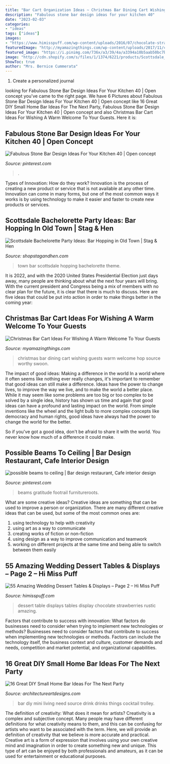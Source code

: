 ```yaml
---
title: "Bar Cart Organization Ideas ~ Christmas Bar Dining Cart Wishing Guests Warm Welcome Hop Source Worthy Swoon"
description: "Fabulous stone bar design ideas for your kitchen 40"
date: "2023-02-03"
categories:
- "ideas"
tags: ["ideas"]
images:
- "https://www.himisspuff.com/wp-content/uploads/2016/07/chocolate-strawberries-display-dessert-table.jpg"
featuredImage: "http://myamazingthings.com/wp-content/uploads/2017/11/christmas-bar-3.jpg"
featured_image: "https://i.pinimg.com/736x/a3/39/4a/a3394a10b5aab50bc7bb4844c6f5e439.jpg"
image: "http://cdn.shopify.com/s/files/1/1374/6221/products/Scottsdale_Bachelorette_Party_Ideas_99b5e884-2cdc-40b8-9c90-77d8b1f698e1_600x600.jpg?v=1560887753"
ShowToc: true
author: "Mrs. Bernice Cummerata"
---
```



1. Create a personalized journal

	

		
looking for Fabulous Stone Bar Design Ideas For Your Kitchen 40 | Open concept you've came to the right page. We have 6 Pictures about Fabulous Stone Bar Design Ideas For Your Kitchen 40 | Open concept like 16 Great DIY Small Home Bar Ideas For The Next Party, Fabulous Stone Bar Design Ideas For Your Kitchen 40 | Open concept and also Christmas Bar Cart Ideas For Wishing A Warm Welcome To Your Guests. Here it is:
		
    
## Fabulous Stone Bar Design Ideas For Your Kitchen 40 | Open Concept

<img loading=lazy src="https://i.pinimg.com/736x/82/42/31/824231ce8f5e5c0a87e6619fd6876da8.jpg" onerror="this.onerror=null;this.src='https://tse4.mm.bing.net/th?id=OIP.hJcJ5iLqFRBZ92yhAmNTUAHaHa&amp;pid=15.1';" alt="Fabulous Stone Bar Design Ideas For Your Kitchen 40 | Open concept">

_Source: pinterest.com_

>. 

	

Types of Innovation: How do they work?
Innovation is the process of creating a new product or service that is not available at any other time. Innovation can come in many forms, but one of the most common ways it works is by using technology to make it easier and faster to create new products or services.

    
## Scottsdale Bachelorette Party Ideas: Bar Hopping In Old Town | Stag &amp; Hen

<img loading=lazy src="http://cdn.shopify.com/s/files/1/1374/6221/products/Scottsdale_Bachelorette_Party_Ideas_99b5e884-2cdc-40b8-9c90-77d8b1f698e1_600x600.jpg?v=1560887753" onerror="this.onerror=null;this.src='https://tse3.mm.bing.net/th?id=OIP.jRehOyPXru6TGrU7WuXUNwHaDQ&amp;pid=15.1';" alt="Scottsdale Bachelorette Party Ideas: Bar Hopping in Old Town | Stag &amp; Hen">

_Source: shopstagandhen.com_

>town bar scottsdale hopping bachelorette theme. 

	

It is 2022, and with the 2020 United States Presidential Election just days away, many people are thinking about what the next four years will bring. With the current president and Congress being a mix of members with no clear plan for the future, it is clear that there is much to discuss. Here are five ideas that could be put into action in order to make things better in the coming year: 

    
## Christmas Bar Cart Ideas For Wishing A Warm Welcome To Your Guests

<img loading=lazy src="http://myamazingthings.com/wp-content/uploads/2017/11/christmas-bar-3.jpg" onerror="this.onerror=null;this.src='https://tse2.mm.bing.net/th?id=OIP.UgaE3lRKeZpxpYcFZRRtpwHaLH&amp;pid=15.1';" alt="Christmas Bar Cart Ideas For Wishing A Warm Welcome To Your Guests">

_Source: myamazingthings.com_

>christmas bar dining cart wishing guests warm welcome hop source worthy swoon. 

	

The impact of good ideas: Making a difference in the world
In a world where it often seems like nothing ever really changes, it's important to remember that good ideas can still make a difference. Ideas have the power to change lives, to improve the way we live, and to make the world a better place.
While it may seem like some problems are too big or too complex to be solved by a single idea, history has shown us time and again that good ideas can have a profound and lasting impact on the world. From simple inventions like the wheel and the light bulb to more complex concepts like democracy and human rights, good ideas have always had the power to change the world for the better.

So if you've got a good idea, don't be afraid to share it with the world. You never know how much of a difference it could make.

    
## Possible Beams To Ceiling | Bar Design Restaurant, Cafe Interior Design

<img loading=lazy src="https://i.pinimg.com/736x/a3/39/4a/a3394a10b5aab50bc7bb4844c6f5e439.jpg" onerror="this.onerror=null;this.src='https://tse1.mm.bing.net/th?id=OIP.7EOqhP0IHqP3sQTr5SNTwwHaJ4&amp;pid=15.1';" alt="possible beams to ceiling | Bar design restaurant, Cafe interior design">

_Source: pinterest.com_

>beams gratitude footrail furnitureroots. 

	

What are some creative ideas?
Creative ideas are something that can be used to improve a person or organization. There are many different creative ideas that can be used, but some of the most common ones are: 
1. using technology to help with creativity 
2. using art as a way to communicate 
3. creating works of fiction or non-fiction 
4. using design as a way to improve communication and teamwork 
5. working on different projects at the same time and being able to switch between them easily 

    
## 55 Amazing Wedding Dessert Tables &amp; Displays – Page 2 – Hi Miss Puff

<img loading=lazy src="https://www.himisspuff.com/wp-content/uploads/2016/07/chocolate-strawberries-display-dessert-table.jpg" onerror="this.onerror=null;this.src='https://tse1.mm.bing.net/th?id=OIP.-9WVP8y2wxdMo4jb9LX6pgHaLH&amp;pid=15.1';" alt="55 Amazing Wedding Dessert Tables &amp; Displays – Page 2 – Hi Miss Puff">

_Source: himisspuff.com_

>dessert table displays tables display chocolate strawberries rustic amazing. 

	

Factors that contribute to success with innovation: What factors do businesses need to consider when trying to implement new technologies or methods?
Businesses need to consider factors that contribute to success when implementing new technologies or methods. Factors can include the technology itself, the business context and culture, customer demands and needs, competition and market potential, and organizational capabilities.

    
## 16 Great DIY Small Home Bar Ideas For The Next Party

<img loading=lazy src="http://www.architectureartdesigns.com/wp-content/uploads/2015/05/647.jpg" onerror="this.onerror=null;this.src='https://tse4.mm.bing.net/th?id=OIP.8MPrWA1E2cFqNq7TGn8RFAHaJ4&amp;pid=15.1';" alt="16 Great DIY Small Home Bar Ideas For The Next Party">

_Source: architectureartdesigns.com_

>bar diy mini living need source drink drinks things cocktail trolley. 

	

The definition of creativity: What does it mean for artists?
Creativity is a complex and subjective concept. Many people may have different definitions for what creativity means to them, and this can be confusing for artists who want to be associated with the term. Here, we will provide an definition of creativity that we believe is more accurate and practical. Creative art is a form of expression that involves using your own creative mind and imagination in order to create something new and unique. This type of art can be enjoyed by both professionals and amateurs, as it can be used for entertainment or educational purposes.

